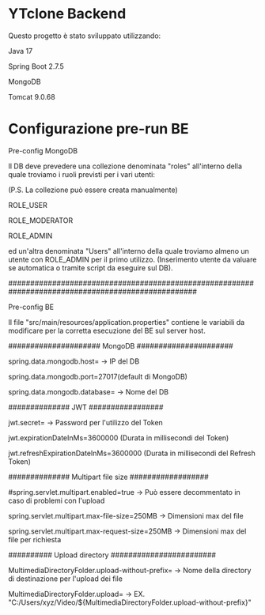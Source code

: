 # YTclone Backend

Questo progetto è stato sviluppato utilizzando:

Java 17

Spring Boot 2.7.5

MongoDB

Tomcat 9.0.68

# Configurazione pre-run BE

Pre-config MongoDB

Il DB deve prevedere una collezione denominata "roles" all'interno della quale troviamo i ruoli previsti per i vari utenti:

(P.S. La collezione può essere creata manualmente)

ROLE_USER

ROLE_MODERATOR

ROLE_ADMIN

ed un'altra denominata "Users" all'interno della quale troviamo almeno un utente con ROLE_ADMIN per il primo utilizzo.
(Inserimento utente da valuare se automatica o tramite script da eseguire sul DB).

###################################################################################################

Pre-config BE

Il file "src/main/resources/application.properties" contiene le variabili da modificare 
per la corretta esecuzione del BE sul server host.

##################### MongoDB ######################

spring.data.mongodb.host= -> IP del DB

spring.data.mongodb.port=27017(default di MongoDB)

spring.data.mongodb.database= -> Nome del DB

############## JWT #################

jwt.secret= -> Password per l'utilizzo del Token 

jwt.expirationDateInMs=3600000 (Durata in millisecondi del Token)

jwt.refreshExpirationDateInMs=3600000 (Durata in millisecondi del Refresh Token)

############## Multipart file size ##################

#spring.servlet.multipart.enabled=true -> Può essere decommentato in caso di problemi con l'upload

spring.servlet.multipart.max-file-size=250MB -> Dimensioni max del file

spring.servlet.multipart.max-request-size=250MB -> Dimensioni max del file per richiesta

########## Upload directory ########################

MultimediaDirectoryFolder.upload-without-prefix= -> Nome della directory di destinazione per l'upload dei file

MultimediaDirectoryFolder.upload= -> EX. "C:/Users/xyz/Video/${MultimediaDirectoryFolder.upload-without-prefix}"

